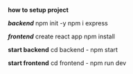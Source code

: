 **how to setup project**

**_backend_**
npm init -y 
npm i express

**_frontend_**
create react app 
npm install

**start backend**
cd backend - npm start 


**start frontend**
cd frontend - npm run dev

